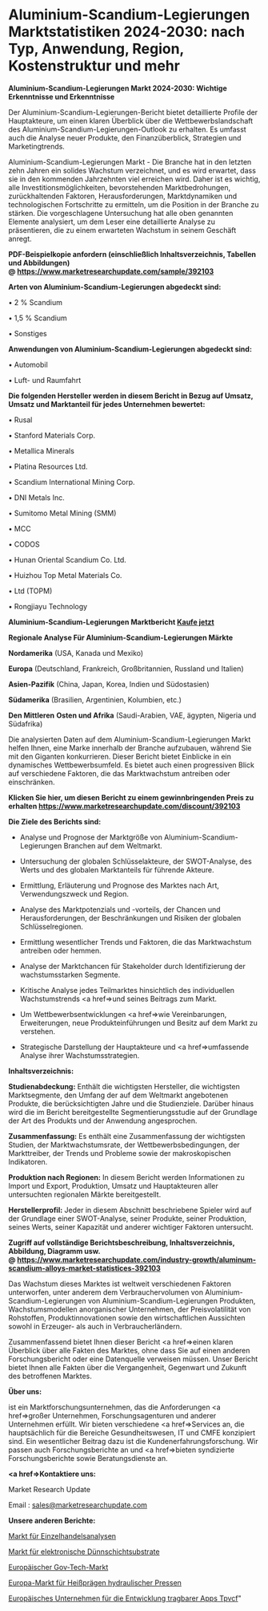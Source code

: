 # Aluminium-Scandium-Legierungen Marktstatistiken 2024-2030: nach Typ, Anwendung, Region, Kostenstruktur und mehr

<strong>Aluminium-Scandium-Legierungen Markt 2024-2030: Wichtige Erkenntnisse und Erkenntnisse</strong>

Der Aluminium-Scandium-Legierungen-Bericht bietet detaillierte Profile der Hauptakteure, um einen klaren Überblick über die Wettbewerbslandschaft des Aluminium-Scandium-Legierungen-Outlook zu erhalten. Es umfasst auch die Analyse neuer Produkte, den Finanzüberblick, Strategien und Marketingtrends.

Aluminium-Scandium-Legierungen Markt - Die Branche hat in den letzten zehn Jahren ein solides Wachstum verzeichnet, und es wird erwartet, dass sie in den kommenden Jahrzehnten viel erreichen wird. Daher ist es wichtig, alle Investitionsmöglichkeiten, bevorstehenden Marktbedrohungen, zurückhaltenden Faktoren, Herausforderungen, Marktdynamiken und technologischen Fortschritte zu ermitteln, um die Position in der Branche zu stärken. Die vorgeschlagene Untersuchung hat alle oben genannten Elemente analysiert, um dem Leser eine detaillierte Analyse zu präsentieren, die zu einem erwarteten Wachstum in seinem Geschäft anregt.

<strong><b>PDF-Beispielkopie anfordern (einschließlich Inhaltsverzeichnis, Tabellen und Abbildungen) @ </b></strong><strong><a href=https://www.marketresearchupdate.com/sample/392103><strong>https://www.marketresearchupdate.com/sample/392103</u></a></strong></strong>

<strong>Arten von Aluminium-Scandium-Legierungen abgedeckt sind:</strong>

• 2 % Scandium

• 1,5 % Scandium

• Sonstiges

<strong>Anwendungen von Aluminium-Scandium-Legierungen abgedeckt sind:</strong>

• Automobil

• Luft- und Raumfahrt

<strong>Die folgenden Hersteller werden in diesem Bericht in Bezug auf Umsatz, Umsatz und Marktanteil für jedes Unternehmen bewertet:</strong>

• Rusal

• Stanford Materials Corp.

• Metallica Minerals

• Platina Resources Ltd.

• Scandium International Mining Corp.

• DNI Metals Inc.

• Sumitomo Metal Mining (SMM)

• MCC

• CODOS

• Hunan Oriental Scandium Co. Ltd.

• Huizhou Top Metal Materials Co.

• Ltd (TOPM)

• Rongjiayu Technology

<strong>Aluminium-Scandium-Legierungen Marktbericht <a href=https://www.marketresearchupdate.com/buynow/392103>Kaufe jetzt</a></strong>

<strong>Regionale Analyse Für Aluminium-Scandium-Legierungen Märkte</strong>

<strong>Nordamerika</strong> (USA, Kanada und Mexiko)

<strong>Europa</strong> (Deutschland, Frankreich, Großbritannien, Russland und Italien)

<strong>Asien-Pazifik</strong> (China, Japan, Korea, Indien und Südostasien)

<strong>Südamerika</strong> (Brasilien, Argentinien, Kolumbien, etc.)

<strong>Den Mittleren</strong> <strong>Osten und Afrika</strong> (Saudi-Arabien, VAE, ägypten, Nigeria und Südafrika)

Die analysierten Daten auf dem Aluminium-Scandium-Legierungen Markt helfen Ihnen, eine Marke innerhalb der Branche aufzubauen, während Sie mit den Giganten konkurrieren. Dieser Bericht bietet Einblicke in ein dynamisches Wettbewerbsumfeld. Es bietet auch einen progressiven Blick auf verschiedene Faktoren, die das Marktwachstum antreiben oder einschränken.

<strong>Klicken Sie hier, um diesen Bericht zu einem gewinnbringenden Preis zu erhalten
</strong><strong><a href=https://www.marketresearchupdate.com/discount/392103>https://www.marketresearchupdate.com/discount/392103</b></u></strong></a>

<strong>Die Ziele des Berichts sind:</strong>

- Analyse und Prognose der Marktgröße von Aluminium-Scandium-Legierungen Branchen auf dem Weltmarkt.

- Untersuchung der globalen Schlüsselakteure, der SWOT-Analyse, des Werts und des globalen Marktanteils für führende Akteure.

- Ermittlung, Erläuterung und Prognose des Marktes nach Art, Verwendungszweck und Region.

- Analyse des Marktpotenzials und -vorteils, der Chancen und Herausforderungen, der Beschränkungen und Risiken der globalen Schlüsselregionen.

- Ermittlung wesentlicher Trends und Faktoren, die das Marktwachstum antreiben oder hemmen.

- Analyse der Marktchancen für Stakeholder durch Identifizierung der wachstumsstarken Segmente.

- Kritische Analyse jedes Teilmarktes hinsichtlich des individuellen Wachstumstrends <a href=>und</a> seines Beitrags zum Markt.

- Um Wettbewerbsentwicklungen <a href=>wie</a> Vereinbarungen, Erweiterungen, neue Produkteinführungen und Besitz auf dem Markt zu verstehen.

- Strategische Darstellung der Hauptakteure und <a href=>umfas</a>sende Analyse ihrer Wachstumsstrategien.

<strong>Inhaltsverzeichnis:</strong>

<strong>Studienabdeckung:</strong> Enthält die wichtigsten Hersteller, die wichtigsten Marktsegmente, den Umfang der auf dem Weltmarkt angebotenen Produkte, die berücksichtigten Jahre und die Studienziele. Darüber hinaus wird die im Bericht bereitgestellte Segmentierungsstudie auf der Grundlage der Art des Produkts und der Anwendung angesprochen.

<strong>Zusammenfassung:</strong> Es enthält eine Zusammenfassung der wichtigsten Studien, der Marktwachstumsrate, der Wettbewerbsbedingungen, der Markttreiber, der Trends und Probleme sowie der makroskopischen Indikatoren.

<strong>Produktion nach Regionen:</strong> In diesem Bericht werden Informationen zu Import und Export, Produktion, Umsatz und Hauptakteuren aller untersuchten regionalen Märkte bereitgestellt.

<strong>Herstellerprofil:</strong> Jeder in diesem Abschnitt beschriebene Spieler wird auf der Grundlage einer SWOT-Analyse, seiner Produkte, seiner Produktion, seines Werts, seiner Kapazität und anderer wichtiger Faktoren untersucht.

<strong><b>Zugriff auf vollständige Berichtsbeschreibung, Inhaltsverzeichnis, Abbildung, Diagramm usw. @ </b></strong><strong><a href=https://www.marketresearchupdate.com/industry-growth/aluminum-scandium-alloys-market-statistices-392103>https://www.marketresearchupdate.com/industry-growth/aluminum-scandium-alloys-market-statistices-392103</a></strong>

Das Wachstum dieses Marktes ist weltweit verschiedenen Faktoren unterworfen, unter anderem dem Verbrauchervolumen von Aluminium-Scandium-Legierungen von Aluminium-Scandium-Legierungen Produkten, Wachstumsmodellen anorganischer Unternehmen, der Preisvolatilität von Rohstoffen, Produktinnovationen sowie den wirtschaftlichen Aussichten sowohl in Erzeuger- als auch in Verbraucherländern.

Zusammenfassend bietet Ihnen dieser Bericht <a href=>einen</a> klaren Überblick über alle Fakten des Marktes, ohne dass Sie auf einen anderen Forschungsbericht oder eine Datenquelle verweisen müssen. Unser Bericht bietet Ihnen alle Fakten über die Vergangenheit, Gegenwart und Zukunft des betroffenen Marktes.

<strong>Über uns:</strong>

 ist ein Marktforschungsunternehmen, das die Anforderungen <a href=>großer</a> Unternehmen, Forschungsagenturen und anderer Unternehmen erfüllt. Wir bieten verschiedene <a href=>Services</a> an, die hauptsächlich für die Bereiche Gesundheitswesen, IT und CMFE konzipiert sind. Ein wesentlicher Beitrag dazu ist die Kundenerfahrungsforschung. Wir passen auch Forschungsberichte an und <a href=>bieten</a> syndizierte Forschungsberichte sowie Beratungsdienste an.

<strong><a href=>Kontaktiere uns:</a></strong>

Market Research Update

Email : sales@marketresearchupdate.com

<strong>Unsere anderen Berichte:</strong>

<a href=https://www.linkedin.com/pulse/retail-analytics-market-size-historical-growth>Markt für Einzelhandelsanalysen</a>

<a href=https://www.linkedin.com/pulse/thin-film-electronic-substrates-market-size-1f>Markt für elektronische Dünnschichtsubstrate</a>

<a href=https://www.linkedin.com/pulse/europe-gov-tech-market-size-industry-growth>Europäischer Gov-Tech-Markt</a>

<a href=https://www.linkedin.com/pulse/europe-hydraulic-press-hot-stamping-market-overview>Europa-Markt für Heißprägen hydraulischer Pressen</a>

<a href=https://www.linkedin.com/pulse/europe-wearable-app-development-company-tpvcf/>Europäisches Unternehmen für die Entwicklung tragbarer Apps Tpvcf</a>"
